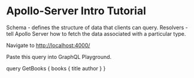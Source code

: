 # Apollo-Server Intro Tutorial

Schema - defines the structure of data that clients can query.
Resolvers - tell Apollo Server how to fetch the data associated with a particular type.

Navigate to <http://localhost:4000/>

Paste this query into GraphQL Playground.

query GetBooks {
  books {
    title
    author
  }
}
